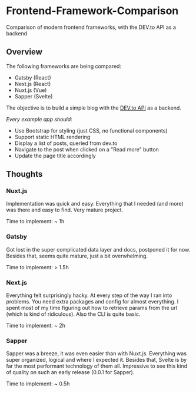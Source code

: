 # Frontend-Framework-Comparison
Comparison of modern frontend frameworks, with the DEV.to API as a backend

## Overview

The following frameworks are being compared:
- Gatsby (React)
- Next.js (React)
- Nuxt.js (Vue)
- Sapper (Svelte)

The objective is to build a simple blog with the [DEV.to API](https://docs.dev.to/api/) as a backend. 

*Every example app should:*
- Use Bootstrap for styling (just CSS, no functional components)
- Support static HTML rendering
- Display a list of posts, queried from dev.to
- Navigate to the post when clicked on a "Read more" button
- Update the page title accordingly

## Thoughts


### Nuxt.js

Implementation was quick and easy. Everything that I needed (and more) was there and easy to find. Very mature project.

Time to implement: ~ 1h

### Gatsby 

Got lost in the super complicated data layer and docs, postponed it for now. Besides that, seems quite mature, just a bit overwhelming.

Time to implement: > 1.5h

### Next.js

Everything felt surprisingly hacky. At every step of the way I ran into problems. You need extra packages and config for almost everything. I spent most of my time figuring out how to retrieve params from the url (which is kind of ridiculous). Also the CLI is quite basic.

Time to implement: ~ 2h

### Sapper

Sapper was a breeze, it was even easier than with Nuxt.js. Everything was super organized, logical and where I expected it. Besides that, Svelte is by far the most performant technology of them all. Impressive to see this kind of quality on such an early release (0.0.1 for Sapper).

Time to implement: ~ 0.5h